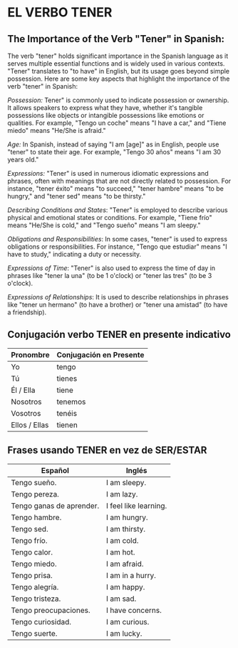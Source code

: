 # EL VERBO TENER

## The Importance of the Verb "Tener" in Spanish:

The verb "tener" holds significant importance in the Spanish language as it serves multiple essential functions and is widely used in various contexts. "Tener" translates to "to have" in English, but its usage goes beyond simple possession. Here are some key aspects that highlight the importance of the verb "tener" in Spanish:

*Possession:* Tener" is commonly used to indicate possession or ownership. It allows speakers to express what they have, whether it's tangible possessions like objects or intangible possessions like emotions or qualities. For example, "Tengo un coche" means "I have a car," and "Tiene miedo" means "He/She is afraid."

*Age:* In Spanish, instead of saying "I am [age]" as in English, people use "tener" to state their age. For example, "Tengo 30 años" means "I am 30 years old."

*Expressions:* "Tener" is used in numerous idiomatic expressions and phrases, often with meanings that are not directly related to possession. For instance, "tener éxito" means "to succeed," "tener hambre" means "to be hungry," and "tener sed" means "to be thirsty."

*Describing Conditions and States*: "Tener" is employed to describe various physical and emotional states or conditions. For example, "Tiene frío" means "He/She is cold," and "Tengo sueño" means "I am sleepy."

*Obligations and Responsibilities*: In some cases, "tener" is used to express obligations or responsibilities. For instance, "Tengo que estudiar" means "I have to study," indicating a duty or necessity.

*Expressions of Time*: "Tener" is also used to express the time of day in phrases like "tener la una" (to be 1 o'clock) or "tener las tres" (to be 3 o'clock).

*Expressions of Relationships*: It is used to describe relationships in phrases like "tener un hermano" (to have a brother) or "tener una amistad" (to have a friendship).

## Conjugación verbo TENER en presente indicativo

| Pronombre   | Conjugación en Presente |
|-------------|-------------------------|
| Yo          | tengo                   |
| Tú          | tienes                  |
| Él / Ella   | tiene                   |
| Nosotros   | tenemos                |
| Vosotros   | tenéis                 |
| Ellos / Ellas | tienen              |


## Frases usando TENER en vez de SER/ESTAR

| Español                   | Inglés                          |
|---------------------------|--------------------------------|
| Tengo sueño.              | I am sleepy.                    |
| Tengo pereza.             | I am lazy.                      |
| Tengo ganas de aprender.  | I feel like learning.           |
| Tengo hambre.             | I am hungry.                    |
| Tengo sed.                | I am thirsty.                   |
| Tengo frío.               | I am cold.                      |
| Tengo calor.              | I am hot.                       |
| Tengo miedo.              | I am afraid.                    |
| Tengo prisa.              | I am in a hurry.                |
| Tengo alegría.            | I am happy.                     |
| Tengo tristeza.           | I am sad.                       |
| Tengo preocupaciones.     | I have concerns.                |
| Tengo curiosidad.         | I am curious.                   |
| Tengo suerte.             | I am lucky.                     |


